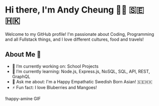 # Hi there, I'm Andy Cheung 👋😍 🇸🇪🇭🇰

Welcome to my GitHub profile! I'm passionate about Coding, Programming and all Fullstack things, and I love different cultures, food and travels!

## About Me 🥰
- 🔭 I’m currently working on: School Projects
- 🌱 I’m currently learning: Node.js, Express.js, NoSQL, SQL, API, REST, GraphQL
- 💬 Ask me about: I'm a Happy Empathatic Swedish Born Asian! 🇸🇪🇭🇰
- ⚡ Fun fact: I love Bluberries and Mangoes!

!happy-amine GIF

